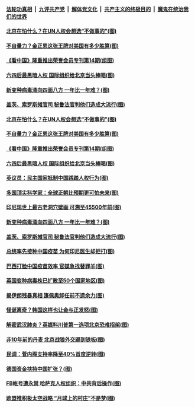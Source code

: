 

####  [法轮功真相](../../../../basic/blob/master/README.md?t=01152201) &nbsp;|&nbsp; [九评共产党](../../../../9ping.md/blob/master/README.md?t=01152201) &nbsp;|&nbsp; [解体党文化](../../../../jtdwh.md/blob/master/README.md?t=01152201)  &nbsp;|&nbsp; [共产主义的终极目的](../../../../gczydzjmd.md/blob/master/README.md?t=01152201) &nbsp;|&nbsp; [魔鬼在统治我们的世界](../../../../mgztzwmdsj.md/blob/master/README.md?t=01152201) 

#### [北京在怕什么？在UN人权会想选“不做事的”(图)](../pages/p9/959200.md?t=01152201) 

#### [不自量力？金正恩这张王牌对美国有多少胜算(图)](../pages/p9/959192.md?t=01152201) 

#### [《看中国》隆重推出荣誉会员专刊第14期(组图)](../pages/p9/959178.md?t=01152201) 

#### [六四后最黑暗人权 国际组织给北京当头棒喝(图)](../pages/p9/959101.md?t=01152201) 

#### [新变种病毒涌向四面八方 一年比一年难？(图)](../pages/p9/959145.md?t=01152201) 

#### [盖茨、索罗斯摊官司 秘鲁法官判他们造成大流行(图)](../pages/p9/959049.md?t=01152201) 

#### [北京在怕什么？在UN人权会想选“不做事的”(图)](../pages/p9/959200.md?t=01152201) 

#### [不自量力？金正恩这张王牌对美国有多少胜算(图)](../pages/p9/959192.md?t=01152201) 

#### [《看中国》隆重推出荣誉会员专刊第14期(组图)](../pages/p9/959178.md?t=01152201) 

#### [六四后最黑暗人权 国际组织给北京当头棒喝(图)](../pages/p9/959101.md?t=01152201) 

#### [英议员：民主国家抵制中国践踏人权行为(图)](../pages/p9/959160.md?t=01152201) 

#### [多国顶尖科学家：全球正朝比预期更可怕未来(图)](../pages/p9/959102.md?t=01152201) 

#### [印尼现世上最古老洞穴壁画 可溯至45500年前(图)](../pages/p9/959148.md?t=01152201) 

#### [新变种病毒涌向四面八方 一年比一年难？(图)](../pages/p9/959145.md?t=01152201) 

#### [盖茨、索罗斯摊官司 秘鲁法官判他们造成大流行(图)](../pages/p9/959049.md?t=01152201) 

#### [总统率先接种中国疫苗 为何印尼医生却拒打(图)](../pages/p9/958996.md?t=01152201) 

#### [巴西打脸中国疫苗效率 官媒急找替罪羊(图)](../pages/p9/959044.md?t=01152201) 

#### [英国变种病毒株已扩散至50个国家地区(图)](../pages/p9/959043.md?t=01152201) 

#### [揭伊朗残暴真相 篷佩奥卸任前不遗余力(图)](../pages/p9/959041.md?t=01152201) 

#### [怪诞离奇？韩国这样也让金与正发怒(图)](../pages/p9/958978.md?t=01152201) 

#### [解密武汉肺炎？英媒料川普第一选项北京恐难招架(图)](../pages/p9/958958.md?t=01152201) 

#### [非10年前的丹麦 北京战狼外交踢到铁板(图)](../pages/p9/958860.md?t=01152201) 

#### [民调：菅内阁支持率降至40%首度逆转(图)](../pages/p9/958937.md?t=01152201) 

#### [德国资金扶持中国扩张？(图)](../pages/p9/958935.md?t=01152201) 

#### [FB帐号遭永禁 哈萨克人权组织：中共背后操作(图)](../pages/p9/958873.md?t=01152201) 

#### [欧盟推积极太空战略 “月球上的村庄”不是梦(图)](../pages/p9/958915.md?t=01152201) 

